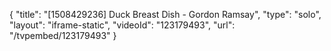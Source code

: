 {
    "title": "[1508429236] Duck Breast Dish -  Gordon Ramsay",
    "type": "solo",
    "layout": "iframe-static",
    "videoId": "123179493",
    "url": "\/tvpembed\/123179493"
}